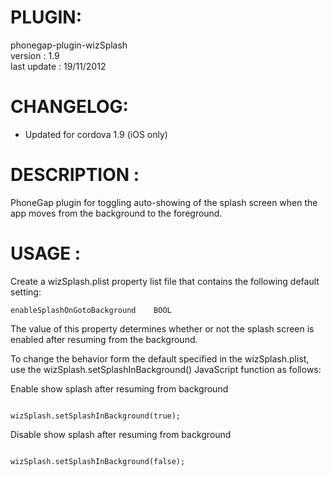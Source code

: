 # PLUGIN: 

phonegap-plugin-wizSplash<br />
version : 1.9<br />
last update : 19/11/2012<br />


# CHANGELOG: 
- Updated for cordova 1.9 (iOS only)


# DESCRIPTION :

PhoneGap plugin for toggling auto-showing of the splash screen when the app
moves from the background to the foreground.


# USAGE :

Create a wizSplash.plist property list file that contains the following default
setting:

	enableSplashOnGotoBackground	BOOL

The value of this property determines whether or not the splash screen is
enabled after resuming from the background.

To change the behavior form the default specified in the wizSplash.plist, use
the wizSplash.setSplashInBackground() JavaScript function as follows:

Enable show splash after resuming from background<br />
<pre><code>
wizSplash.setSplashInBackground(true);
</pre></code>

Disable show splash after resuming from background<br />
<pre><code>
wizSplash.setSplashInBackground(false);
</pre></code>


